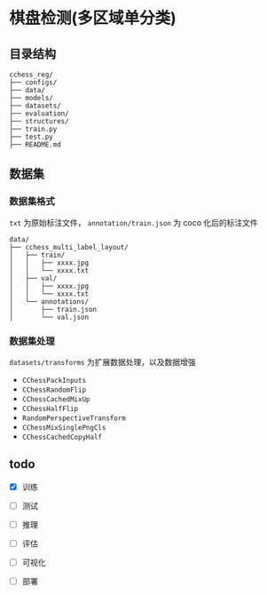 # 棋盘检测(多区域单分类)



## 目录结构

```
cchess_reg/
├── configs/
├── data/
├── models/
├── datasets/
├── evaluation/
├── structures/
├── train.py
├── test.py
├── README.md
```



## 数据集


### 数据集格式

`txt` 为原始标注文件，
`annotation/train.json` 为 coco 化后的标注文件

```
data/
├── cchess_multi_label_layout/
│   ├── train/
│   │   ├── xxxx.jpg
│   │   └── xxxx.txt
│   ├── val/
│   │   ├── xxxx.jpg
│   │   └── xxxx.txt
│   └── annotations/
│       ├── train.json
│       └── val.json
```

### 数据集处理

`datasets/transforms` 为扩展数据处理，以及数据增强


- `CChessPackInputs` 
- `CChessRandomFlip`
- `CChessCachedMixUp`
- `CChessHalfFlip`
- `RandomPerspectiveTransform`
- `CChessMixSinglePngCls`
- `CChessCachedCopyHalf`


## todo

- [x] 训练
- [ ] 测试
- [ ] 推理
- [ ] 评估
- [ ] 可视化
- [ ] 部署



